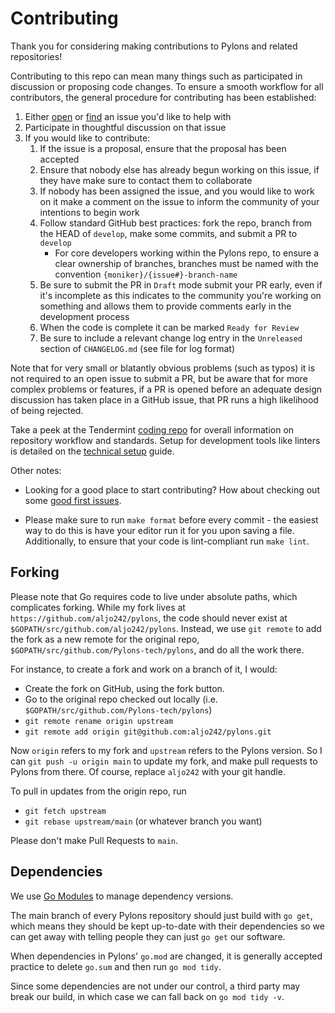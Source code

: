 # Contributing

Thank you for considering making contributions to Pylons and related repositories!

Contributing to this repo can mean many things such as participated in
discussion or proposing code changes. To ensure a smooth workflow for all
contributors, the general procedure for contributing has been established:

1. Either [open](https://github.com/Pylons-tech/pylons/issues/new/choose) or
   [find](https://github.com/Pylons-tech/pylons/issues) an issue you'd like to help with
2. Participate in thoughtful discussion on that issue
3. If you would like to contribute:
    1. If the issue is a proposal, ensure that the proposal has been accepted
    2. Ensure that nobody else has already begun working on this issue, if they have
       make sure to contact them to collaborate
    3. If nobody has been assigned the issue, and you would like to work on it
       make a comment on the issue to inform the community of your intentions
       to begin work
    4. Follow standard GitHub best practices: fork the repo, branch from the
       HEAD of `develop`, make some commits, and submit a PR to `develop`
        - For core developers working within the Pylons repo, to ensure a clear
          ownership of branches, branches must be named with the convention
          `{moniker}/{issue#}-branch-name`
    5. Be sure to submit the PR in `Draft` mode submit your PR early, even if
       it's incomplete as this indicates to the community you're working on
       something and allows them to provide comments early in the development process
    6. When the code is complete it can be marked `Ready for Review`
    7. Be sure to include a relevant change log entry in the `Unreleased` section
       of `CHANGELOG.md` (see file for log format)

Note that for very small or blatantly obvious problems (such as typos) it is
not required to an open issue to submit a PR, but be aware that for more complex
problems or features, if a PR is opened before an adequate design discussion has
taken place in a GitHub issue, that PR runs a high likelihood of being rejected.

Take a peek at the Tendermint [coding repo](https://github.com/tendermint/coding) for
overall information on repository workflow and standards. Setup for development 
tools like linters is detailed on the [technical setup](TECHNICAL-SETUP.md) guide.

Other notes:
* Looking for a good place to start contributing? How about checking out some 
  [good first issues](https://github.com/Pylons-tech/pylons/issues?q=is%3Aopen+is%3Aissue+label%3A%22good+first+issue%22).
  
* Please make sure to run `make format` before every commit - the easiest way
  to do this is have your editor run it for you upon saving a file. Additionally,
  to ensure that your code is lint-compliant run `make lint`.

## Forking

Please note that Go requires code to live under absolute paths, which complicates forking.
While my fork lives at `https://github.com/aljo242/pylons`,
the code should never exist at  `$GOPATH/src/github.com/aljo242/pylons`.
Instead, we use `git remote` to add the fork as a new remote for the original repo,
`$GOPATH/src/github.com/Pylons-tech/pylons`, and do all the work there.

For instance, to create a fork and work on a branch of it, I would:

- Create the fork on GitHub, using the fork button.
- Go to the original repo checked out locally (i.e. `$GOPATH/src/github.com/Pylons-tech/pylons`)
- `git remote rename origin upstream`
- `git remote add origin git@github.com:aljo242/pylons.git`

Now `origin` refers to my fork and `upstream` refers to the Pylons version.
So I can `git push -u origin main` to update my fork, and make pull requests to Pylons from there.
Of course, replace `aljo242` with your git handle.

To pull in updates from the origin repo, run

- `git fetch upstream`
- `git rebase upstream/main` (or whatever branch you want)

Please don't make Pull Requests to `main`.

## Dependencies

We use [Go Modules](https://github.com/golang/go/wiki/Modules) to manage
dependency versions.

The main branch of every Pylons repository should just build with `go get`,
which means they should be kept up-to-date with their dependencies so we can
get away with telling people they can just `go get` our software.

When dependencies in Pylons' `go.mod` are changed, it is generally accepted practice
to delete `go.sum` and then run `go mod tidy`.

Since some dependencies are not under our control, a third party may break our
build, in which case we can fall back on `go mod tidy -v`.

<!-- 
Add more sections on Branching Model and Releases
-->